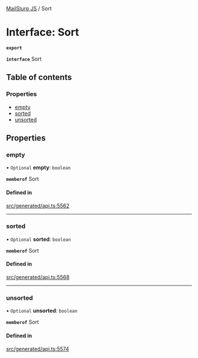 [MailSlurp JS](../README.md) / Sort

# Interface: Sort

**`export`**

**`interface`** Sort

## Table of contents

### Properties

- [empty](Sort.md#empty)
- [sorted](Sort.md#sorted)
- [unsorted](Sort.md#unsorted)

## Properties

### empty

• `Optional` **empty**: `boolean`

**`memberof`** Sort

#### Defined in

[src/generated/api.ts:5562](https://github.com/mailslurp/mailslurp-client/blob/5523864/src/generated/api.ts#L5562)

___

### sorted

• `Optional` **sorted**: `boolean`

**`memberof`** Sort

#### Defined in

[src/generated/api.ts:5568](https://github.com/mailslurp/mailslurp-client/blob/5523864/src/generated/api.ts#L5568)

___

### unsorted

• `Optional` **unsorted**: `boolean`

**`memberof`** Sort

#### Defined in

[src/generated/api.ts:5574](https://github.com/mailslurp/mailslurp-client/blob/5523864/src/generated/api.ts#L5574)
